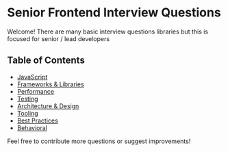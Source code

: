 # Senior Frontend Interview Questions

Welcome! There are many basic interview questions libraries but this is focused for senior / lead developers 

## Table of Contents

- [JavaScript](#javascript)
- [Frameworks & Libraries](#frameworks--libraries)
- [Performance](#performance)
- [Testing](#testing)
- [Architecture & Design](#architecture--design)
- [Tooling](#tooling)
- [Best Practices](#best-practices)
- [Behavioral](#behavioral)


Feel free to contribute more questions or suggest improvements!